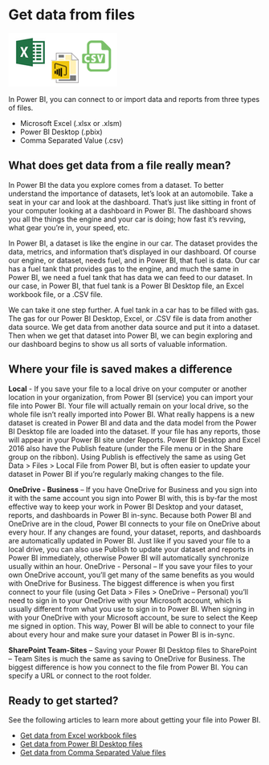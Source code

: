 <properties
   pageTitle="Get data from files"
   description="Learn how to get data from Excel, Power BI Desktop, and CSV files into Power BI"
   services="powerbi"
   documentationCenter=""
   authors="Minewiskan"
   manager="mblythe"
   editor=""
   tags=""
   qualityFocus="no"
   qualityDate=""/>

<tags
   ms.service="powerbi"
   ms.devlang="NA"
   ms.topic="article"
   ms.tgt_pltfrm="NA"
   ms.workload="powerbi"
   ms.date="03/30/2016"
   ms.author="owend"/>

# Get data from files
![](media/powerbi-service-get-data-from-files/file_icons.png)

In Power BI, you can connect to or import data and reports from three types of files.
-	Microsoft Excel (.xlsx or .xlsm)
-	Power BI Desktop (.pbix)
-	Comma Separated Value (.csv)

## What does get data from a file really mean?

In Power BI the data you explore comes from a dataset. To better understand the importance of datasets, let’s look at an automobile. Take a seat in your car and look at the dashboard. That’s just like sitting in front of your computer looking at a dashboard in Power BI. The dashboard shows you all the things the engine and your car is doing; how fast it’s revving, what gear you’re in, your speed, etc.

In Power BI, a dataset is like the engine in our car. The dataset provides the data, metrics, and information that’s displayed in our dashboard. Of course our engine, or dataset, needs fuel, and in Power BI, that fuel is data. Our car has a fuel tank that provides gas to the engine, and much the same in Power BI, we need a fuel tank that has data we can feed to our dataset. In our case, in Power BI, that fuel tank is a Power BI Desktop file, an Excel workbook file, or a .CSV file.

We can take it one step further. A fuel tank in a car has to be filled with gas. The gas for our Power BI Desktop, Excel, or .CSV file is data from another data source.  We get data from another data source and put it into a dataset. Then when we get that dataset into Power BI, we can begin exploring and our dashboard begins to show us all sorts of valuable information.

## Where your file is saved makes a difference

**Local** - If you save your file to a local drive on your computer or another location in your organization, from Power BI (service) you can import your file into Power BI. Your file will actually remain on your local drive, so the whole file isn’t really imported into Power BI. What really happens is a new dataset is created in Power BI and data and the data model from the Power BI Desktop file are loaded into the dataset. If your file has any reports, those will appear in your Power BI site under Reports. Power BI Desktop and Excel 2016 also have the Publish feature (under the File menu or in the Share group on the ribbon). Using Publish is effectively the same as using Get Data > Files > Local File from Power BI, but is often easier to update your dataset in Power BI if you’re regularly making changes to the file.

**OneDrive - Business** – If you have OneDrive for Business and you sign into it with the same account you sign into Power BI with, this is by-far the most effective way to keep your work in Power BI Desktop and your dataset, reports, and dashboards in Power BI in-sync. Because both Power BI and OneDrive are in the cloud, Power BI connects to your file on OneDrive about every hour. If any changes are found, your dataset, reports, and dashboards are automatically updated in Power BI. Just like if you saved your file to a local drive, you can also use Publish to update your dataset and reports in Power BI immediately, otherwise Power BI will automatically synchronize usually within an hour.
OneDrive - Personal – If you save your files to your own OneDrive account, you’ll get many of the same benefits as you would with OneDrive for Business. The biggest difference is when you first connect to your file (using Get Data > Files > OneDrive – Personal) you’ll need to sign in to your OneDrive with your Microsoft account, which is usually different from what you use to sign in to Power BI. When signing in with your OneDrive with your Microsoft account, be sure to select the Keep me signed in option. This way, Power BI will be able to connect to your file about every hour and make sure your dataset in Power BI is in-sync.

**SharePoint Team-Sites** – Saving your Power BI Desktop files to SharePoint – Team Sites is much the same as saving to OneDrive for Business. The biggest difference is how you connect to the file from Power BI. You can specify a URL or connect to the root folder.

## Ready to get started?
See the following articles to learn more about getting your file into Power BI.
- [Get data from Excel workbook files](articles/powerbi-service-excel-workbook-files.md)
- [Get data from Power BI Desktop files](articles/powerbi-service-powerbi-desktop-files.md)
- [Get data from Comma Separated Value files](articles/powerbi-service-comma-seperated-value-files.md)
